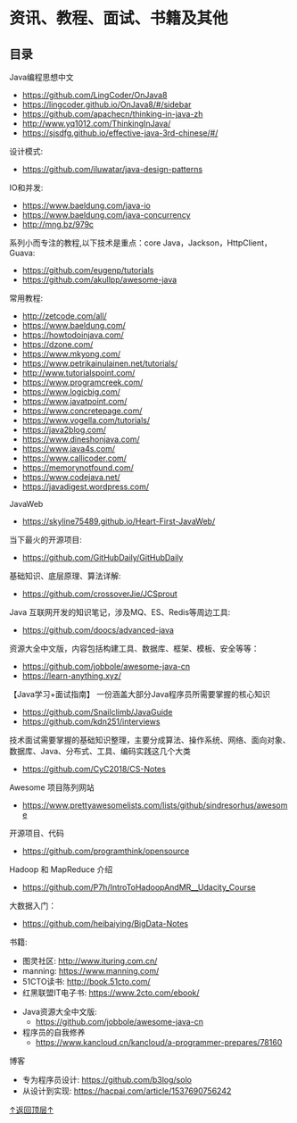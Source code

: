 资讯、教程、面试、书籍及其他
=========================================
## 目录

Java编程思想中文
* https://github.com/LingCoder/OnJava8
* https://lingcoder.github.io/OnJava8/#/sidebar
* https://github.com/apachecn/thinking-in-java-zh
* http://www.yq1012.com/ThinkingInJava/
* https://sjsdfg.github.io/effective-java-3rd-chinese/#/

设计模式:
* https://github.com/iluwatar/java-design-patterns

IO和并发:
* https://www.baeldung.com/java-io
* https://www.baeldung.com/java-concurrency
* http://mng.bz/979c

系列小而专注的教程,以下技术是重点：core Java，Jackson，HttpClient，Guava:
* https://github.com/eugenp/tutorials
* https://github.com/akullpp/awesome-java

常用教程:
* http://zetcode.com/all/  
* https://www.baeldung.com/
* https://howtodoinjava.com/
* https://dzone.com/
* https://www.mkyong.com/
* https://www.petrikainulainen.net/tutorials/
* http://www.tutorialspoint.com/
* https://www.programcreek.com/
* https://www.logicbig.com/
* https://www.javatpoint.com/
* https://www.concretepage.com/
* https://www.vogella.com/tutorials/
* https://java2blog.com/
* https://www.dineshonjava.com/
* https://www.java4s.com/
* https://www.callicoder.com/
* https://memorynotfound.com/
* https://www.codejava.net/
* https://javadigest.wordpress.com/

JavaWeb
* https://skyline75489.github.io/Heart-First-JavaWeb/

当下最火的开源项目:
* https://github.com/GitHubDaily/GitHubDaily
 
 基础知识、底层原理、算法详解:
* https://github.com/crossoverJie/JCSprout

Java 互联网开发的知识笔记，涉及MQ、ES、Redis等周边工具:
* https://github.com/doocs/advanced-java

资源大全中文版，内容包括构建工具、数据库、框架、模板、安全等等：
* https://github.com/jobbole/awesome-java-cn
* https://learn-anything.xyz/

【Java学习+面试指南】 一份涵盖大部分Java程序员所需要掌握的核心知识
* https://github.com/Snailclimb/JavaGuide
* https://github.com/kdn251/interviews

技术面试需要掌握的基础知识整理，主要分成算法、操作系统、网络、面向对象、数据库、Java、分布式、工具、编码实践这几个大类
* https://github.com/CyC2018/CS-Notes

Awesome 项目陈列网站
* https://www.prettyawesomelists.com/lists/github/sindresorhus/awesome

开源项目、代码
* https://github.com/programthink/opensource

Hadoop 和 MapReduce 介绍
* https://github.com/P7h/IntroToHadoopAndMR__Udacity_Course

大数据入门：
+ https://github.com/heibaiying/BigData-Notes

书籍:
+ 图灵社区: http://www.ituring.com.cn/
+ manning: https://www.manning.com/
+ 51CTO读书: http://book.51cto.com/
+ 红黑联盟IT电子书: https://www.2cto.com/ebook/

* Java资源大全中文版:
  *  https://github.com/jobbole/awesome-java-cn
* 程序员的自我修养
  *  https://www.kancloud.cn/kancloud/a-programmer-prepares/78160

博客
+ 专为程序员设计: https://github.com/b3log/solo
+ 从设计到实现: https://hacpai.com/article/1537690756242

[↑返回顶层↑](#目录)
